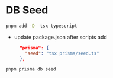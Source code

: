 # DB Seed

```sh
pnpm add -D  tsx typescript
```

- update package.json
  after scripts add

  ```json
    "prisma": {
      "seed": "tsx prisma/seed.ts"
    },
  ```

```sh
pnpm prisma db seed
```
